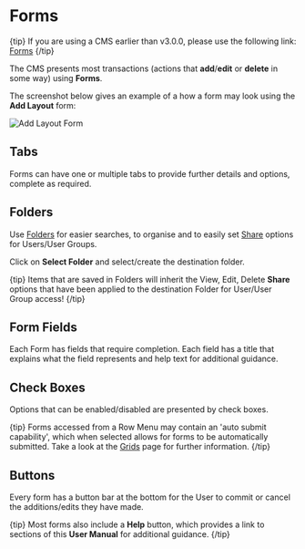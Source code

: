 <!--toc=tour-->

# Forms

{tip}
If you are using a CMS earlier than v3.0.0, please use the following link: [Forms](tour_forms_2.html)
{/tip}

The CMS presents most transactions (actions that **add**/**edit** or **delete** in some way) using **Forms**.

The screenshot below gives an example of a how a form may look using the **Add Layout** form:

![Add Layout Form](img/v3_forms_add_layout.png)

## Tabs

Forms can have one or multiple tabs to provide further details and options, complete as required. 

## Folders

Use [Folders](tour_folders.html) for easier searches, to organise and to easily set [Share](users_features_and_sharing.html) options for Users/User Groups. 

Click on **Select Folder** and select/create the destination folder. 

{tip}
Items that are saved in Folders will inherit the View, Edit, Delete **Share** options that have been applied to the destination Folder for User/User Group access!
{/tip}

## Form Fields

Each Form has fields that require completion. Each field has a title that explains what the field represents and help text for additional guidance.

## Check Boxes

Options that can be enabled/disabled are presented by check boxes.

{tip}
Forms accessed from a Row Menu may contain an 'auto submit capability', which when selected allows for forms to be automatically submitted. Take a look at the [Grids](tour_grids.html) page for further information.
{/tip}

## Buttons

Every form has a button bar at the bottom for the User to commit or cancel the additions/edits they have made.

{tip}
Most forms also include a **Help** button, which provides a link to sections of this **User Manual** for additional guidance.
{/tip}



